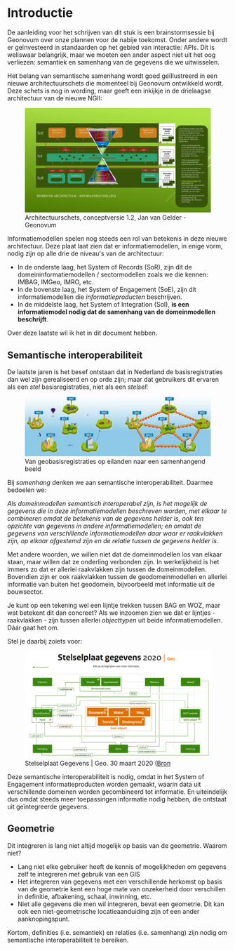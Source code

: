 # Introductie

De aanleiding voor het schrijven van dit stuk is een brainstormsessie bij Geonovum over onze plannen voor de nabije toekomst. Onder andere wordt er geïnvesteerd in standaarden op het gebied van interactie: APIs. Dit is weliswaar belangrijk, maar we moeten een ander aspect niet uit het oog verliezen: semantiek en samenhang van de gegevens die we uitwisselen.

Het belang van semantische samenhang wordt goed geïllustreerd in een nieuwe architectuurschets die momenteel bij Geonovum ontwikkeld wordt. Deze schets is nog in wording, maar geeft een inkijkje in de drielaagse architectuur van de nieuwe NGII: 

<figure>
    <img alt="architectuurschets" src="media/arch.png">
    <figcaption>Architectuurschets, conceptversie 1.2, Jan van Gelder - Geonovum</figcaption>
</figure>

Informatiemodellen spelen nog steeds een rol van betekenis in deze nieuwe architectuur. Deze plaat laat zien dat er informatiemodellen, in enige vorm, nodig zijn op alle drie de niveau's van de architectuur:
- In de onderste laag, het System of Records (SoR), zijn dit de domeininformatiemodellen / sectormodellen zoals we die kennen: IMBAG, IMGeo, IMRO, etc. 
- In de bovenste laag, het System of Engagement (SoE), zijn dit informatiemodellen die *informatieproducten* beschrijven. 
- In de middelste laag, het System of Integration (SoI), **is een informatiemodel nodig dat de samenhang van de domeinmodellen beschrijft**.

Over deze laatste wil ik het in dit document hebben. 

## Semantische interoperabiliteit

De laatste jaren is het besef ontstaan dat in Nederland de basisregistraties dan wel zijn gerealiseerd en op orde zijn; maar dat gebruikers dit ervaren als een *stel* basisregistraties, niet als een *stelsel*!

<figure>
    <img alt="Van geobasisregistraties op eilanden naar een samenhangend beeld" src="media/geobr-samenhang.png">
    <figcaption>Van geobasisregistraties op eilanden naar een samenhangend beeld</figcaption>
</figure>

Bij *samenhang* denken we aan semantische interoperabiliteit. Daarmee bedoelen we: 

*Als domeinmodellen semantisch interoperabel zijn, is het mogelijk de gegevens die in deze informatiemodellen beschreven worden, met elkaar te combineren omdat de betekenis van de gegevens helder is, ook ten opzichte van gegevens in andere informatiemodellen; en omdat de gegevens van verschillende informatiemodellen daar waar er raakvlakken zijn, op elkaar afgestemd zijn en de relatie tussen de gegevens helder is.* 

Met andere woorden, we willen niet dat de domeinmodellen los van elkaar staan, maar willen dat ze onderling verbonden zijn. In werkelijkheid is het immers zo dat er allerlei raakvlakken zijn tussen de domeinmodellen. Bovendien zijn er ook raakvlakken tussen de geodomeinmodellen en allerlei informatie van buiten het geodomein, bijvoorbeeld met informatie uit de bouwsector. 

Je kunt op een tekening wel een lijntje trekken tussen BAG en WOZ, maar wat betekent dit dan concreet? Als we inzoomen  zien we dat er lijntjes - raakvlakken - zijn tussen allerlei *objecttypen* uit beide informatiemodellen. Dáár gaat het om. 

Stel je daarbij zoiets voor: 

<figure>
    <img alt="stelselplaat gegevens 2020" src="media/stelselplaat.png">
    <figcaption>Stelselplaat Gegevens | Geo. 30 maart 2020 (<a href="https://www.digitaleoverheid.nl/document/stelselplaat-gegevens-geo/">Bron</a></figcaption>
</figure>

Deze semantische interoperabiliteit is nodig, omdat in het System of Engagement informatieproducten worden gemaakt, waarin data uit verschillende domeinen worden gecombineerd tot informatie. En uiteindelijk dus omdat steeds meer toepassingen informatie nodig hebben, die ontstaat uit geïntegreerde gegevens. 

## Geometrie
Dit integreren is lang niet altijd mogelijk op basis van de geometrie. Waarom niet? 
- Lang niet elke gebruiker heeft de kennis of mogelijkheden om gegevens zelf te integreren met gebruik van een GIS
- Het integreren van gegevens met een verschillende herkomst op basis van de geometrie kent een hoge mate van onzekerheid door verschillen in definitie, afbakening, schaal, inwinning, etc.
- Niet alle gegevens die men wil integreren, bevat een geometrie. Dit kan ook een niet-geometrische locatieaanduiding zijn of een ander aanknopingspunt.

Kortom, definities (i.e. semantiek) en relaties (i.e. samenhang) zijn nodig om semantische interoperabiliteit te bereiken. 